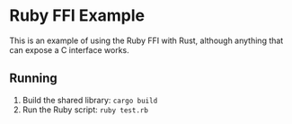 # Ruby FFI Example
This is an example of using the Ruby FFI with Rust, although anything that can expose a C interface works.

## Running

1. Build the shared library: `cargo build`
2. Run the Ruby script: `ruby test.rb`